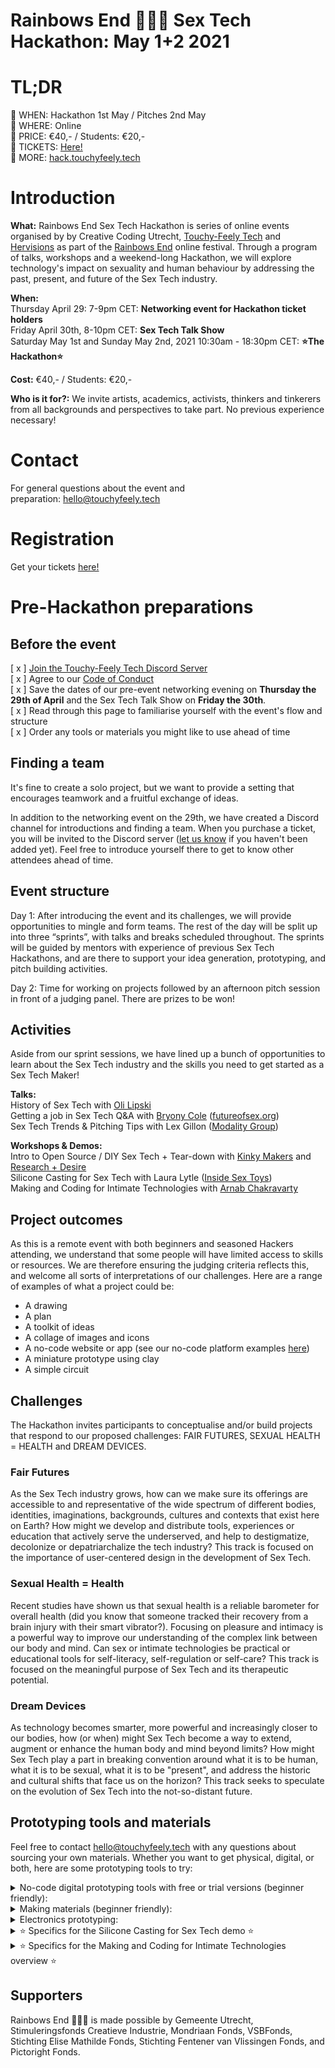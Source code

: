 # **Rainbows End 🌈🌈🌈 Sex Tech Hackathon: May 1+2 2021**

# **TL;DR**

🧡 WHEN: Hackathon 1st May / Pitches 2nd May  
🧡 WHERE: Online  
🧡 PRICE: €40,- / Students: €20,-  
🧡 TICKETS: [Here!](https://linktr.ee/touchyfeelytech)  
🧡 MORE: [hack.touchyfeely.tech](https://hack.touchyfeely.tech/)

# **Introduction**

**What:** Rainbows End Sex Tech Hackathon is series of online events organised by by Creative Coding Utrecht, [Touchy-Feely Tech](https://www.instagram.com/touchyfeelytech/) and [Hervisions](https://www.hervisions.world/) as part of the [Rainbows End](https://creativecodingutrecht.nl/rainbows-end) online festival. Through a program of talks, workshops and a weekend-long Hackathon, we will explore technology's impact on sexuality and human behaviour by addressing the past, present, and future of the Sex Tech industry.  

**When:**  
Thursday April 29: 7-9pm CET: **Networking event for Hackathon ticket holders**  
Friday April 30th, 8-10pm CET: **Sex Tech Talk Show**  
Saturday May 1st and Sunday May 2nd, 2021 10:30am - 18:30pm CET: **⭐The Hackathon⭐**  

**Cost:** €40,- / Students: €20,-  

**Who is it for?:** We invite artists, academics, activists, thinkers and tinkerers from all backgrounds and perspectives to take part. No previous experience necessary!  

# **Contact**
For general questions about the event and preparation: [hello@touchyfeely.tech](mailto:hello@touchyfeely.tech)

# **Registration**

Get your tickets [here!](https://linktr.ee/touchyfeelytech)

# **Pre-Hackathon preparations**

## Before the event

[ x ] [Join the Touchy-Feely Tech Discord Server](https://discord.gg/Gq4Trqb5jW)  
[ x ] Agree to our [Code of Conduct](https://github.com/touchyfeelytech/sex-tech-hackathon/blob/main/code-of-conduct.md)  
[ x ] Save the dates of our pre-event networking evening on **Thursday the 29th of April** and the Sex Tech Talk Show on **Friday the 30th**.  
[ x ] Read through this page to familiarise yourself with the event's flow and structure  
[ x ] Order any tools or materials you might like to use ahead of time

## Finding a team

It's fine to create a solo project, but we want to provide a setting that encourages teamwork and a fruitful exchange of ideas.

In addition to the networking event on the 29th, we have created a Discord channel for introductions and finding a team. When you purchase a ticket, you will be invited to the Discord server ([let us know](mailto:hello@touchyfeely.tech) if you haven't been added yet). Feel free to introduce yourself there to get to know other attendees ahead of time.  

## Event structure

Day 1: After introducing the event and its challenges, we will provide opportunities to mingle and form teams. The rest of the day will be split up into three “sprints”, with talks and breaks scheduled throughout. The sprints will be guided by mentors with experience of previous Sex Tech Hackathons, and are there to support your idea generation, prototyping, and pitch building activities.  

Day 2: Time for working on projects followed by an afternoon pitch session in front of a judging panel. There are prizes to be won!  

## Activities

Aside from our sprint sessions, we have lined up a bunch of opportunities to learn about the Sex Tech industry and the skills you need to get started as a Sex Tech Maker!  

**Talks:**  
History of Sex Tech with [Oli Lipski](https://twitter.com/lipskioli)  
Getting a job in Sex Tech Q&A with [Bryony Cole](https://twitter.com/bryonycole) ([futureofsex.org](futureofsex.org))  
Sex Tech Trends & Pitching Tips with Lex Gillon ([Modality Group](https://www.modalitygroup.co/))  

**Workshops & Demos:**  
Intro to Open Source / DIY Sex Tech + Tear-down with [Kinky Makers](https://kinkymakers.com/) and [Research + Desire](http://researchanddesire.com/)  
Silicone Casting for Sex Tech with Laura Lytle ([Inside Sex Toys](https://insidesextoys.com/))  
Making and Coding for Intimate Technologies with [Arnab Chakravarty](http://www.arnabchakravarty.com/)  

## Project outcomes

As this is a remote event with both beginners and seasoned Hackers attending, we understand that some people will have limited access to skills or resources. We are therefore ensuring the judging criteria reflects this, and welcome all sorts of interpretations of our challenges.
Here are a range of examples of what a project could be:
- A drawing
- A plan
- A toolkit of ideas
- A collage of images and icons
- A no-code website or app (see our no-code platform examples [here](https://github.com/touchyfeelytech/sex-tech-hackathon#prototyping-tools-and-materials))
- A miniature prototype using clay
- A simple circuit

## Challenges

The Hackathon invites participants to conceptualise and/or build projects that respond to our proposed challenges: FAIR FUTURES, SEXUAL HEALTH = HEALTH and DREAM DEVICES.  

### Fair Futures

As the Sex Tech industry grows, how can we make sure its offerings are accessible to and representative of the wide spectrum of different bodies, identities, imaginations, backgrounds, cultures and contexts that exist here on Earth? How might we develop and distribute tools, experiences or education that actively serve the underserved, and help to destigmatize, decolonize or depatriarchalize the tech industry? This track is focused on the importance of user-centered design in the development of Sex Tech.  

### Sexual Health = Health

Recent studies have shown us that sexual health is a reliable barometer for overall health (did you know that someone tracked their recovery from a brain injury with their smart vibrator?). Focusing on pleasure and intimacy is a powerful way to improve our understanding of the complex link between our body and mind. Can sex or intimate technologies be practical or educational tools for self-literacy, self-regulation or self-care? This track is focused on the meaningful purpose of Sex Tech and its therapeutic potential.

### Dream Devices

As technology becomes smarter, more powerful and increasingly closer to our bodies, how (or when) might Sex Tech become a way to extend, augment or enhance the human body and mind beyond limits? How might Sex Tech play a part in breaking convention around what it is to be human, what it is to be sexual, what it is to be "present", and address the historic and cultural shifts that face us on the horizon? This track seeks to speculate on the evolution of Sex Tech into the not-so-distant future.  
  
## Prototyping tools **and materials**

Feel free to contact [hello@touchyfeely.tech](mailto:hello@touchyfeely.tech) with any questions about sourcing your own materials.
Whether you want to get physical, digital, or both, here are some prototyping tools to try:

<details>
  <summary>No-code digital prototyping tools with free or trial versions (beginner friendly):</summary>
    </br>
  
- [Miro](https://miro.com/): Online collaboration board
- [Figma](https://www.figma.com/): Collaborative interface design
- [Appgyver](https://www.appgyver.com/): Flexible no-code website and mobile app builder
- [Launchaco](https://www.launchaco.com/): Simple website builder
- [Notion](https://www.notion.so/): All-in-one collaborative workspace for notes
- [Bitsy](https://ledoux.itch.io/bitsy): Simple interactive game maker

</details>

<details>
  <summary>Making materials (beginner friendly):</summary>
    </br>
  
- General craft supplies, such as paper, pens, scissors, felt or modelling clay
- Textures: Feathers, fur, fabrics
- Moldable plastics, eg [polymorph](https://schminkengrime.nl/boetseer-plastic-protoplast-100-polymorph?gclid=CjwKCAiA_9r_BRBZEiwAHZ_v10gb9osYb6Oy2arW4Rfp3eN-qjqRNBKK3pDkFyO6q6MjL5hHFeGbzxoC6ZYQAvD_BwE) or two-part [silicone putty](https://www.mbfg.co.uk/polycraft-silicone-putty.html)
</details>

<details>
  <summary>Electronics prototyping:</summary>
  </br>

- Check out the list of materials for the Sex Tech Workshop happening the weekend before the Hackathon [here](https://docs.google.com/presentation/d/1pUx827QzylM4CIw6GX7EydCBQ3vyQrc5sE0a9K3G9l4/) and suggested links of places to buy [here](https://docs.google.com/spreadsheets/u/1/d/1iXULQsemEEEi-G1-8yF-uRZvXYx1aUW-DQHSPR7_e2I/edit#gid=378456579). 
- The basics, eg breadboard, wire, wire strippers, soldering iron, solder, connectors, electrical tape.
- Motors, gears and actuators, eg [DC motors](https://www.desertcart.ae/products/126285022-tatoko-n20-dc-vibration-motor-3v-8000rpm-powerful-small-electric-motor-micro-vibrating-motor-2pcs), [servos](https://www.hobbyelectronica.nl/product/sg90-analog-servo/?gclid=CjwKCAiA_9r_BRBZEiwAHZ_v18CYlv6jWmmjSaPQyPXy7PNAetSVMi2qGo8uEwNUzinV0rLu2je76hoCalAQAvD_BwE), solenoids
- General electronics supplies, eg soldering iron, solder, breadboards, jumper wires
- Small microcontrollers, eg [Adafruit Trinket](https://www.adafruit.com/product/1501), [Arduino Nano IoT](https://store.arduino.cc/arduino-nano-33-iot), [NodeMCU](https://en.wikipedia.org/wiki/NodeMCU).
- Motor control circuits, eg [MOSFETs](https://nl.farnell.com/on-semiconductor/fqp30n06l/mosfet-n-ch-60v-32a-to-220ab-3/dp/2453442), [Adafruit DRV2605L Haptic Controller](https://learn.adafruit.com/adafruit-drv2605-haptic-controller-breakout)

</details>


<details>
  <summary>⭐ Specifics for the Silicone Casting for Sex Tech demo ⭐</summary>
  </br>
During this workshop, Laura will lead us from digital design to a physical object cast in silicone. Materials are not compulsory for this, but if you’d like to follow along, bring something you’d like to make a mold of, some mixing cups, a mixing stick, and some silicone: Laura recommends some Smooth-On Dragon Skin 10 NV for your final silicone part and some Smooth-On Dragon Skin 30 for the mold itself.
</details>

<details>
  <summary>⭐ Specifics for the Making and Coding for Intimate Technologies overview ⭐</summary>
  </br>
In this workshop, Arnab and Alice will go over the key tools and processes required for making and coding within the realm of sex and intimate technologies. This will be an overview so materials are not compulsory, but if you wish to follow along with physical parts, bring along a Microcontroller of your choice, a motor and a MOSFET transistor (check out the electronics prototyping list above for details).
</details>

## **Supporters**

Rainbows End 🌈🌈🌈 is made possible by Gemeente Utrecht, Stimuleringsfonds Creatieve Industrie, Mondriaan Fonds, VSBFonds, Stichting Elise Mathilde Fonds, Stichting Fentener van Vlissingen Fonds, and Pictoright Fonds.
